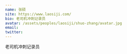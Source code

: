 ```yaml
---
name: 张硕
site: https://www.laosiji.com/
bio: 老司机冲刺记录员
avatar: /assets/peoples/laosiji/shuo-zhang/avatar.jpg
email: 
twitter: 
---
```

老司机冲刺记录员
